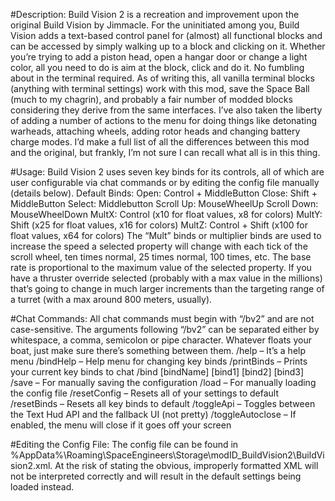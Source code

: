 #Description:
Build Vision 2 is a recreation and improvement upon the original Build Vision by Jimmacle. For the uninitiated among you, Build Vision adds a text-based control panel for (almost) all functional blocks and can be accessed by simply walking up to a block and clicking on it. Whether you’re trying to add a piston head, open a hangar door or change a light color, all you need to do is aim at the block, click and do it. No fumbling about in the terminal required.
As of writing this, all vanilla terminal blocks (anything with terminal settings) work with this mod, save the Space Ball (much to my chagrin), and probably a fair number of modded blocks considering they derive from the same interfaces. I’ve also taken the liberty of adding a number of actions to the menu for doing things like detonating warheads, attaching wheels, adding rotor heads and changing battery charge modes. I’d make a full list of all the differences between this mod and the original, but frankly, I’m not sure I can recall what all is in this thing.


#Usage:
Build Vision 2 uses seven key binds for its controls, all of which are user configurable via chat commands or by editing the config file manually (details below).
Default Binds:
Open: Control + MiddleButton
Close: Shift + MiddleButton
Select: Middlebutton
Scroll Up: MouseWheelUp
Scroll Down: MouseWheelDown
MultX: Control (x10 for float values, x8 for colors)
MultY: Shift (x25 for float values, x16 for colors)
MultZ: Control + Shift (x100 for float values, x64 for colors)
The “Mult” binds or multiplier binds are used to increase the speed a selected property will change with each tick of the scroll wheel, ten times normal, 25 times normal, 100 times, etc. The base rate is proportional to the maximum value of the selected property. If you have a thruster override selected (probably with a max value in the millions) that’s going to change in much larger increments than the targeting range of a turret (with a max around 800 meters, usually).


#Chat Commands:
All chat commands must begin with “/bv2” and are not case-sensitive. The arguments following “/bv2” can be separated either by whitespace, a comma, semicolon or pipe character. Whatever floats your boat, just make sure there’s something between them.
/help – It’s a help menu
/bindHelp – Help menu for changing key binds
/printBinds – Prints your current key binds to chat
/bind [bindName] [bind1] [bind2] [bind3]
/save – For manually saving the configuration
/load – For manually loading the config file
/resetConfig – Resets all of your settings to default
/resetBinds – Resets all key binds to default
/toggleApi – Toggles between the Text Hud API and the fallback UI (not pretty)
/toggleAutoclose – If enabled, the menu will close if it goes off your screen


#Editing the Config File:
The config file can be found in %AppData%\Roaming\SpaceEngineers\Storage\modID_BuildVision2\BuildVision2.xml. At the risk of stating the obvious, improperly formatted XML will not be interpreted correctly and will result in the default settings being loaded instead.
